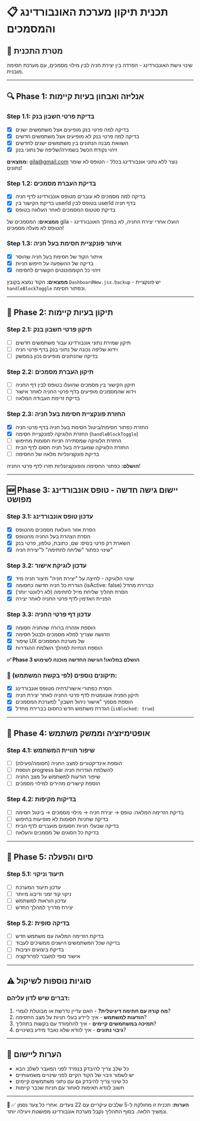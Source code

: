 # 📋 תכנית תיקון מערכת האונבורדינג והמסמכים

## 🎯 מטרת התכנית
שינוי גישת האונבורדינג - הפרדה בין יצירת חניה לבין מילוי מסמכים, עם מערכת חסימה מובנית.

---

## 🔍 Phase 1: אנליזה ואבחון בעיות קיימות

### Step 1.1: בדיקת פרטי חשבון בנק
- [x] בדיקה למה פרטי בנק מופיעים אצל משתמשים ישנים
- [x] בדיקה למה פרטי בנק לא מופיעים אצל משתמשים חדשים  
- [x] השוואת מבנה הנתונים בין משתמשים ישנים לחדשים
- [x] זיהוי נקודת הכשל בשמירה/שליפה של נתוני בנק

**ממצאים:** gila@gmail.com נוצר ללא נתוני אונבורדינג בכלל - הטופס לא שומר נתונים!

### Step 1.2: בדיקת העברת מסמכים
- [x] בדיקה למה מסמכים לא עוברים מטופס אונבורדינג לדף חניה
- [x] בדיקת הקישור בין userId בטופס לבין userId בדף חניה
- [x] בדיקת סטטוס המסמכים לאחר העלאה בטופס

**ממצאים:** המסמכים של gila הועלו אחרי יצירת החניה, לא במהלך האונבורדינג - הטופס לא מעלה מסמכים!

### Step 1.3: איתור פונקציית חסימת בעל חניה
- [x] איתור הקוד של חסימת בעל חניה שהוסר
- [x] בדיקה של ההשפעה על חיפוש חניות
- [x] זיהוי כל הקומפוננטים הקשורים לחסימה

**ממצאים:** הקוד נמצא בקובץ `DashboardNew.jsx.backup` - יש פונקציית `handleBlockToggle` וכפתור חסימה.

---

## 🔧 Phase 2: תיקון בעיות קיימות

### Step 2.1: תיקון פרטי חשבון בנק
- [ ] תיקון שמירת נתוני אונבורדינג עבור משתמשים חדשים
- [ ] וידוא שליפה נכונה של נתוני בנק בדף פרטי חניה
- [ ] בדיקה שהנתונים מופיעים נכון בממשק

### Step 2.2: תיקון העברת מסמכים
- [ ] תיקון הקישור בין מסמכים שהועלו בטופס לבין דף החניה
- [ ] וידוא שהמסמכים מופיעים בדף פרטי החניה לאחר אישור
- [ ] בדיקת זרימת העבודה המלאה

### Step 2.3: החזרת פונקציית חסימת בעל חניה
- [x] החזרת כפתור חסימת/ביטול חסימת בעל חניה בדף פרטי חניה
- [x] החזרת הלוגיקה לפונקציית חסימה (`handleBlockToggle`)
- [ ] החזרת הלוגיקה שמסתירה חניות חסומות מחיפוש
- [ ] החזרת הלוגיקה שמעבירה בעל חניה חסום לדף הבית
- [ ] בדיקת פונקציונליות מלאה של החסימה

**הושלם:** כפתור החסימה והפונקציונליות חזרו לדף פרטי החניה!

---

## 🆕 Phase 3: יישום גישה חדשה - טופס אונבורדינג מפושט

### Step 3.1: עדכון טופס אונבורדינג
- [x] הסרת אזור העלאת מסמכים מהטופס
- [x] הסרת הצהרת בעל החניה מהטופס  
- [x] השארת רק פרטי בסיס: שם, כתובת, טלפון, פרטי בנק
- [x] שינוי כפתור "שליחה לחתימה" ל"יצירת חניה"

### Step 3.2: עדכון לוגיקת אישור
- [x] שינוי הלוגיקה - לחיצה על "יצירת חניה" תיצור חניה מיד
- [x] הגדרת כל חניה חדשה כחסומה (isActive: false) כברירת מחדל
- [x] הסרת תהליך שליחת מייל לחתימה (לא רלוונטי יותר)
- [x] הפניית האדמין לדף פרטי החניה לאחר יצירה

### Step 3.3: עדכון דף פרטי החניה
- [x] הוספת אזהרה ברורה שהחניה חסומה
- [x] הדגשה שצריך למלא מסמכים ולבטל חסימה
- [x] שיפור UX של מערכת המסמכים
- [x] הוספת הנחיות למהלך השלמת ההגדרות

**✅ Phase 3 הושלם במלואו! הגישה החדשה מוכנה לשימוש**

### 🔧 תיקונים נוספים (לפי בקשת המשתמש):
- [x] הסרת כפתורי אישור/דחיה מטופס אונבורדינג
- [x] תיקון הפניה אוטומטית לדף פרטי החניה לאחר יצירת חניה
- [x] הוספת מסמך "אישור ניהול חשבון" למערכת המסמכים
- [x] הגדרת משתמש חדש כחסום בברירת מחדל (`isBlocked: true`)

---

## 🎯 Phase 4: אופטימיזציה וממשק משתמש

### Step 4.1: שיפור חוויית המשתמש
- [ ] הוספת אינדיקטורים למצב החניה (חסומה/פעילה)
- [ ] הוספת progress bar להשלמת הגדרות חניה
- [ ] שיפור הודעות למשתמש על מצב החניה
- [ ] הוספת קישורים מהירים למילוי מסמכים

### Step 4.2: בדיקות מקיפות
- [ ] בדיקת הזרימה המלאה: טופס → יצירת חניה → מילוי מסמכים → ביטול חסימה
- [ ] בדיקה שחניות חסומות לא מופיעות בחיפוש
- [ ] בדיקה שבעלי חניות חסומים מועברים לדף הבית
- [ ] בדיקת כל הסוגים של מסמכים והעלאה

---

## 🎉 Phase 5: סיום והפעלה

### Step 5.1: תיעוד וניקוי
- [ ] עדכון תיעוד המערכת
- [ ] ניקוי קוד זמני ודיבוג מיותר
- [ ] עדכון הוראות למשתמש
- [ ] יצירת מדריך למהלך החדש

### Step 5.2: בדיקה סופית
- [ ] בדיקת הזרימה המלאה עם משתמש חדש
- [ ] בדיקה שכל המשתמשים הישנים ממשיכים לעבוד
- [ ] בדיקת ביצועים ויציבות
- [ ] אישור סופי למעבר לפרודקציה

---

## ⚠️ סוגיות נוספות לשיקול

### דברים שיש לדון עליהם:
1. **מה קורה עם חתימה דיגיטלית?** - האם עדיין נדרשת או מבוטלת לגמרי?
2. **הודעות למשתמש** - איך ליידע בעלי חניות על מצב החסימה?
3. **תמיכה במשתמשים קיימים** - איך להתמודד עם בקשות בתהליך?
4. **גיבוי נתונים** - איך לוודא שלא נאבד מידע בשינויים?

---

## 🚀 הערות ליישום

- כל שלב צריך להיבדק בנפרד לפני המעבר לשלב הבא
- יש לשמור גיבוי של הקוד הקיים לפני שינויים משמעותיים  
- כל שינוי צריך להיבדק גם עם נתוני משתמשים קיימים
- חשוב לוודא תאימות לאחור עם חניות שכבר קיימות

---

**📝 הערות:** תכנית זו מחולקת ל-5 שלבים עיקריים עם 22 צעדים. אחרי כל צעד נסמן ✅ ונמשיך הלאה. בסוף התהליך נקבל מערכת אונבורדינג מפושטת ויעילה יותר.
